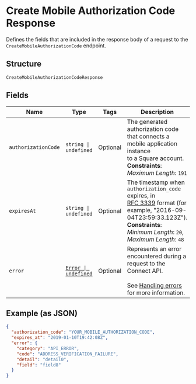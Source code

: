 
# Create Mobile Authorization Code Response

Defines the fields that are included in the response body of
a request to the `CreateMobileAuthorizationCode` endpoint.

## Structure

`CreateMobileAuthorizationCodeResponse`

## Fields

| Name | Type | Tags | Description |
|  --- | --- | --- | --- |
| `authorizationCode` | `string \| undefined` | Optional | The generated authorization code that connects a mobile application instance<br>to a Square account.<br>**Constraints**: *Maximum Length*: `191` |
| `expiresAt` | `string \| undefined` | Optional | The timestamp when `authorization_code` expires, in<br>[RFC 3339](https://tools.ietf.org/html/rfc3339) format (for example, "2016-09-04T23:59:33.123Z").<br>**Constraints**: *Minimum Length*: `20`, *Maximum Length*: `48` |
| `error` | [`Error \| undefined`](../../doc/models/error.md) | Optional | Represents an error encountered during a request to the Connect API.<br><br>See [Handling errors](https://developer.squareup.com/docs/build-basics/handling-errors) for more information. |

## Example (as JSON)

```json
{
  "authorization_code": "YOUR_MOBILE_AUTHORIZATION_CODE",
  "expires_at": "2019-01-10T19:42:08Z",
  "error": {
    "category": "API_ERROR",
    "code": "ADDRESS_VERIFICATION_FAILURE",
    "detail": "detail0",
    "field": "field8"
  }
}
```

